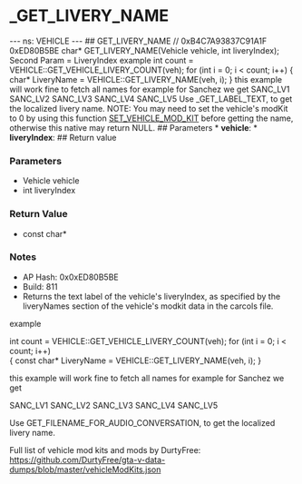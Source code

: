 # _GET_LIVERY_NAME

--- ns: VEHICLE --- ## GET_LIVERY_NAME  // 0xB4C7A93837C91A1F 0xED80B5BE char* GET_LIVERY_NAME(Vehicle vehicle, int liveryIndex);  Second Param = LiveryIndex example int count = VEHICLE::GET_VEHICLE_LIVERY_COUNT(veh); for (int i = 0; i < count; i++) { char* LiveryName = VEHICLE::GET_LIVERY_NAME(veh, i); } this example will work fine to fetch all names for example for Sanchez we get SANC_LV1 SANC_LV2 SANC_LV3 SANC_LV4 SANC_LV5 Use _GET_LABEL_TEXT, to get the localized livery name.  NOTE: You may need to set the vehicle's modKit to 0 by using this function [SET_VEHICLE_MOD_KIT](#_0x1F2AA07F00B3217A) before getting the name, otherwise this native may return NULL.  ## Parameters * **vehicle**: * **liveryIndex**:  ## Return value

### Parameters
* Vehicle vehicle
* int liveryIndex

### Return Value
* const char*

### Notes
* AP Hash: 0x0xED80B5BE
* Build: 811
* Returns the text label of the vehicle's liveryIndex, as specified by the liveryNames section of the vehicle's modkit data in the carcols file.

example 

int count = VEHICLE::GET_VEHICLE_LIVERY_COUNT(veh);
for (int i = 0; i < count; i++)  
  {
     const char* LiveryName = VEHICLE::GET_LIVERY_NAME(veh, i);
  }


this example will work fine to fetch all names 
for example for Sanchez we get 

SANC_LV1
SANC_LV2
SANC_LV3
SANC_LV4
SANC_LV5


Use GET_FILENAME_FOR_AUDIO_CONVERSATION, to get the localized livery name.

Full list of vehicle mod kits and mods by DurtyFree: https://github.com/DurtyFree/gta-v-data-dumps/blob/master/vehicleModKits.json

